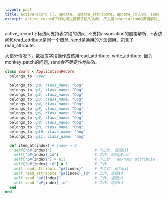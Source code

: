 ```yaml
---
layout: post
title: activerecord [], update, update_attribute, update_column, send
excerpt: active_record下标访问支持表字段的访问, 不支持association的直接解析, 下表访问和read_attribute是同一个概念. send是通用的方法调用，包含了read_attribute.
---
```

active_record下标访问支持表字段的访问, 不支持association的直接解析, 下表访问和read_attribute是同一个概念. send是通用的方法调用，包含了read_attribute.

大部分情况下，数据库字段操作应该用read_atttribute, write_attribute, 因为monkey_patch的问题, send会不确定性地失效。

~~~ruby
class Board < ApplicationRecord
  belongs_to :user

  belongs_to :p0, class_name: "Dog"
  belongs_to :p1, class_name: "Dog"
  belongs_to :p2, class_name: "Dog"
  belongs_to :p3, class_name: "Dog"
  belongs_to :p4, class_name: "Dog"
  belongs_to :p5, class_name: "Dog"
  belongs_to :p6, class_name: "Dog"
  belongs_to :p7, class_name: "Dog"
  belongs_to :p8, class_name: "Dog"
  belongs_to :p9, class_name: "Dog"
  belongs_to :p10, class_name: "Dog"
  belongs_to :p11, class_name: "Dog"

  def item_at(index) # index = 0
    self["p#{index}"]                   # 不工作, 返回nil
    self["p#{index}_id"]                # 工作, 返回p0.id
    self["p#{index}"] = nil             # 不工作,  unknown attribute
    self["p#{index}_id"] = 1            # 工作
    self.read_attribute "p#{index}"     # 不工作, 返回nil
    self.read_attribute "p#{index}_id"  # 工作, 返回id
    self.send "p#{index}"               # 工作, 返回p0
    self.send "p#{index}_id"            # 工作, 返回id
  end
end
~~~